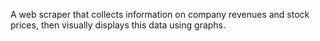 A web scraper that collects information on company revenues and stock prices, then visually displays this data using graphs.
